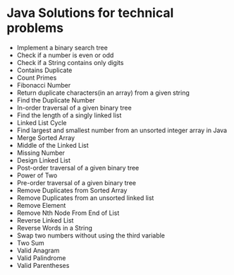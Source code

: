 # Java Solutions for technical problems

- Implement a binary search tree
- Check if a number is even or odd
- Check if a String contains only digits
- Contains Duplicate
- Count Primes
- Fibonacci Number
- Return duplicate characters(in an array) from a given string
- Find the Duplicate Number
- In-order traversal of a given binary tree
- Find the length of a singly linked list
- Linked List Cycle
- Find largest and smallest number from an unsorted integer array in Java
- Merge Sorted Array
- Middle of the Linked List
- Missing Number
- Design Linked List
- Post-order traversal of a given binary tree
- Power of Two
- Pre-order traversal of a given binary tree
- Remove Duplicates from Sorted Array
- Remove Duplicates from an unsorted linked list
- Remove Element
- Remove Nth Node From End of List
- Reverse Linked List
- Reverse Words in a String
- Swap two numbers without using the third variable
- Two Sum
- Valid Anagram
- Valid Palindrome
- Valid Parentheses
